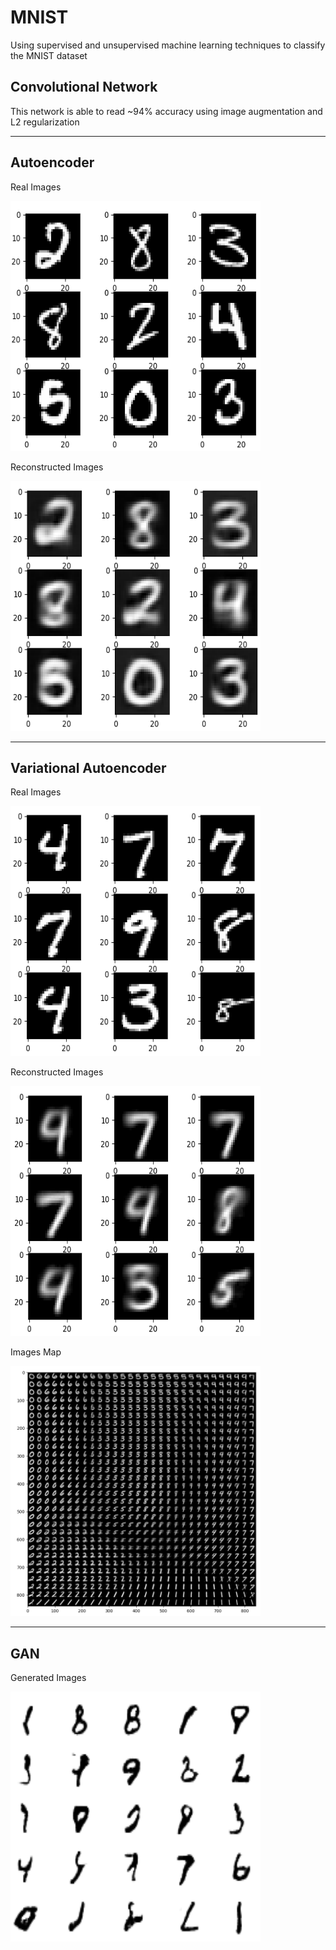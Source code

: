 # MNIST
Using supervised and unsupervised machine learning techniques to classify the MNIST dataset

<h2>Convolutional Network</h2>

<div>
  <p>This network is able to read ~94% accuracy using image augmentation and L2 regularization</p>
</div>

<hr/>

<h2>Autoencoder</h2>

<div>
  <p>Real Images</p>                               
  <img width='400px' height='400px' src='./images/autoencoder/real_images.png'/> 
</div>

<div>
  <p>Reconstructed Images</p>
  <img width='400px' height='400px' src='./images/autoencoder/reconstructed_images.png'/>
</div>

<hr/>

<h2>Variational Autoencoder</h2>

<div>
  <p>Real Images</p>                               
  <img width='400px' height='400px' src='./images/variational_autoencoder/real_images.png'/> 
</div>

<div>
  <p>Reconstructed Images</p>
  <img width='400px' height='400px' src='./images/variational_autoencoder/reconstructed_images.png'/>
</div>

<div>
  <p>Images Map</p>
  <img width='400px' height='400px' src='./images/variational_autoencoder/images_map.png'/>
</div>

<hr/>

<h2>GAN</h2>

<div>
  <p>Generated Images</p>                               
  <img width='400px' height='400px' src='./images/gan/gan_map.png'/> 
</div>
